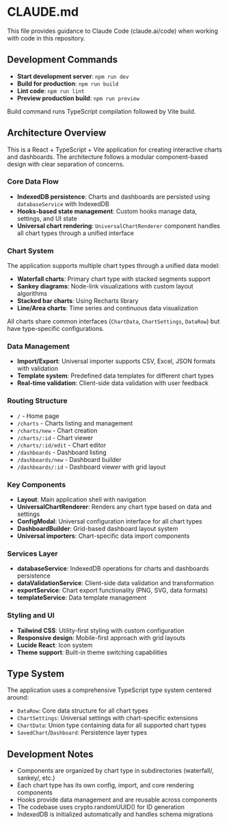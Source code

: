 # CLAUDE.md

This file provides guidance to Claude Code (claude.ai/code) when working with code in this repository.

## Development Commands

- **Start development server**: `npm run dev`
- **Build for production**: `npm run build`
- **Lint code**: `npm run lint`
- **Preview production build**: `npm run preview`

Build command runs TypeScript compilation followed by Vite build.

## Architecture Overview

This is a React + TypeScript + Vite application for creating interactive charts and dashboards. The architecture follows a modular component-based design with clear separation of concerns.

### Core Data Flow
- **IndexedDB persistence**: Charts and dashboards are persisted using `databaseService` with IndexedDB
- **Hooks-based state management**: Custom hooks manage data, settings, and UI state
- **Universal chart rendering**: `UniversalChartRenderer` component handles all chart types through a unified interface

### Chart System
The application supports multiple chart types through a unified data model:
- **Waterfall charts**: Primary chart type with stacked segments support
- **Sankey diagrams**: Node-link visualizations with custom layout algorithms  
- **Stacked bar charts**: Using Recharts library
- **Line/Area charts**: Time series and continuous data visualization

All charts share common interfaces (`ChartData`, `ChartSettings`, `DataRow`) but have type-specific configurations.

### Data Management
- **Import/Export**: Universal importer supports CSV, Excel, JSON formats with validation
- **Template system**: Predefined data templates for different chart types
- **Real-time validation**: Client-side data validation with user feedback

### Routing Structure
- `/` - Home page
- `/charts` - Charts listing and management
- `/charts/new` - Chart creation
- `/charts/:id` - Chart viewer
- `/charts/:id/edit` - Chart editor
- `/dashboards` - Dashboard listing
- `/dashboards/new` - Dashboard builder
- `/dashboards/:id` - Dashboard viewer with grid layout

### Key Components
- **Layout**: Main application shell with navigation
- **UniversalChartRenderer**: Renders any chart type based on data and settings
- **ConfigModal**: Universal configuration interface for all chart types
- **DashboardBuilder**: Grid-based dashboard layout system
- **Universal importers**: Chart-specific data import components

### Services Layer
- **databaseService**: IndexedDB operations for charts and dashboards persistence
- **dataValidationService**: Client-side data validation and transformation
- **exportService**: Chart export functionality (PNG, SVG, data formats)
- **templateService**: Data template management

### Styling and UI
- **Tailwind CSS**: Utility-first styling with custom configuration
- **Responsive design**: Mobile-first approach with grid layouts
- **Lucide React**: Icon system
- **Theme support**: Built-in theme switching capabilities

## Type System

The application uses a comprehensive TypeScript type system centered around:
- `DataRow`: Core data structure for all chart types
- `ChartSettings`: Universal settings with chart-specific extensions
- `ChartData`: Union type containing data for all supported chart types
- `SavedChart`/`Dashboard`: Persistence layer types

## Development Notes

- Components are organized by chart type in subdirectories (waterfall/, sankey/, etc.)
- Each chart type has its own config, import, and core rendering components
- Hooks provide data management and are reusable across components
- The codebase uses crypto.randomUUID() for ID generation
- IndexedDB is initialized automatically and handles schema migrations